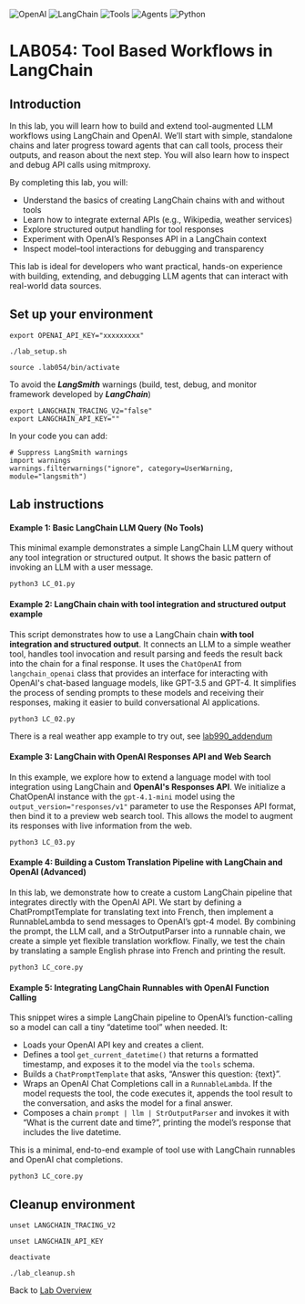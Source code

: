 ![OpenAI](https://img.shields.io/badge/OpenAI-lightblue)
![LangChain](https://img.shields.io/badge/LangChain-lightgrey)
![Tools](https://img.shields.io/badge/Tools-purple)
![Agents](https://img.shields.io/badge/Agents-orange)
![Python](https://img.shields.io/badge/Python-blue) 


# LAB054: Tool Based Workflows in LangChain
## Introduction
In this lab, you will learn how to build and extend tool-augmented LLM workflows using LangChain and OpenAI. We’ll start with simple, standalone chains and later progress toward agents that can call tools, process their outputs, and reason about the next step. You will also learn how to inspect and debug API calls using mitmproxy.

By completing this lab, you will:
- Understand the basics of creating LangChain chains with and without tools
- Learn how to integrate external APIs (e.g., Wikipedia, weather services)
- Explore structured output handling for tool responses
- Experiment with OpenAI’s Responses API in a LangChain context
- Inspect model–tool interactions for debugging and transparency

This lab is ideal for developers who want practical, hands-on experience with building, extending, and debugging LLM agents that can interact with real-world data sources.

## Set up your environment
```
export OPENAI_API_KEY="xxxxxxxxx"
```
```
./lab_setup.sh
```
```
source .lab054/bin/activate
```
To avoid the **_LangSmith_** warnings (build, test, debug, and monitor framework developed by **_LangChain_**)
```
export LANGCHAIN_TRACING_V2="false"
export LANGCHAIN_API_KEY=""
```
In your code you can add:
```
# Suppress LangSmith warnings 
import warnings
warnings.filterwarnings("ignore", category=UserWarning, module="langsmith")
```

## Lab instructions
#### Example 1: Basic LangChain LLM Query (No Tools)
This minimal example demonstrates a simple LangChain LLM query without any tool integration or structured output. It shows the basic pattern of invoking an LLM with a user message.
```
python3 LC_01.py
```
#### Example 2: LangChain chain with tool integration and structured output example
This script demonstrates how to use a LangChain chain **with tool integration and structured output**. It connects an LLM to a simple weather tool, handles tool invocation and result parsing and feeds the result back into the chain for a final response. It uses the `ChatOpenAI` from `langchain_openai` class that provides an interface for interacting with OpenAI's chat-based language models, like GPT-3.5 and GPT-4. It simplifies the process of sending prompts to these models and receiving their responses, making it easier to build conversational AI applications.
```
python3 LC_02.py
```
There is a real weather app example to try out, see [lab990_addendum](../lab990_addendum/langchain)

#### Example 3: LangChain with OpenAI Responses API and Web Search
In this example, we explore how to extend a language model with tool integration using LangChain and **OpenAI's Responses API**. We initialize a ChatOpenAI instance with the `gpt-4.1-mini` model using the `output_version="responses/v1"` parameter to use the Responses API format, then bind it to a preview web search tool. This allows the model to augment its responses with live information from the web.
```
python3 LC_03.py
```
#### Example 4: Building a Custom Translation Pipeline with LangChain and OpenAI (Advanced)
In this lab, we demonstrate how to create a custom LangChain pipeline that integrates directly with the OpenAI API. We start by defining a ChatPromptTemplate for translating text into French, then implement a RunnableLambda to send messages to OpenAI’s gpt-4 model. By combining the prompt, the LLM call, and a StrOutputParser into a runnable chain, we create a simple yet flexible translation workflow. Finally, we test the chain by translating a sample English phrase into French and printing the result.
```
python3 LC_core.py
```
#### Example 5: Integrating LangChain Runnables with OpenAI Function Calling
This snippet wires a simple LangChain pipeline to OpenAI’s function-calling so a model can call a tiny “datetime tool” when needed. It:

- Loads your OpenAI API key and creates a client.  
- Defines a tool `get_current_datetime()` that returns a formatted timestamp, and exposes it to the model via the `tools` schema.  
- Builds a `ChatPromptTemplate` that asks, “Answer this question: {text}”.  
- Wraps an OpenAI Chat Completions call in a `RunnableLambda`. If the model requests the tool, the code executes it, appends the tool result to the conversation, and asks the model for a final answer.  
- Composes a chain `prompt | llm | StrOutputParser` and invokes it with “What is the current date and time?”, printing the model’s response that includes the live datetime.  

This is a minimal, end-to-end example of tool use with LangChain runnables and OpenAI chat completions.

```
python3 LC_core.py
```
## Cleanup environment
```
unset LANGCHAIN_TRACING_V2
```
```
unset LANGCHAIN_API_KEY
```
```
deactivate
```
```
./lab_cleanup.sh
```
Back to [Lab Overview](https://github.com/kubiosec-agentic/agentic-labs/blob/master/README.md#-lab-overview)
